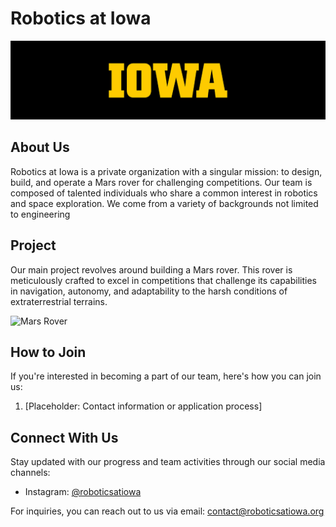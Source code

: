# Robotics at Iowa
![Banner](https://github.com/roboticsatiowa/.github/blob/main/profile/IowaBanner.jpg)

## About Us

Robotics at Iowa is a private organization with a singular mission: to design, build, and operate a Mars rover for challenging competitions. Our team is composed of talented individuals who share a common interest in robotics and space exploration. We come from a variety of backgrounds not limited to engineering

## Project

Our main project revolves around building a Mars rover. This rover is meticulously crafted to excel in competitions that challenge its capabilities in navigation, autonomy, and adaptability to the harsh conditions of extraterrestrial terrains.

![Mars Rover](placeholder_mars_rover_image_link)

## How to Join

If you're interested in becoming a part of our team, here's how you can join us:

1. [Placeholder: Contact information or application process]

## Connect With Us

Stay updated with our progress and team activities through our social media channels:

- Instagram: [@roboticsatiowa](https://www.instagram.com/robotics_at_iowa)

For inquiries, you can reach out to us via email: [contact@roboticsatiowa.org](mailto:contact@roboticsatiowa.org)

